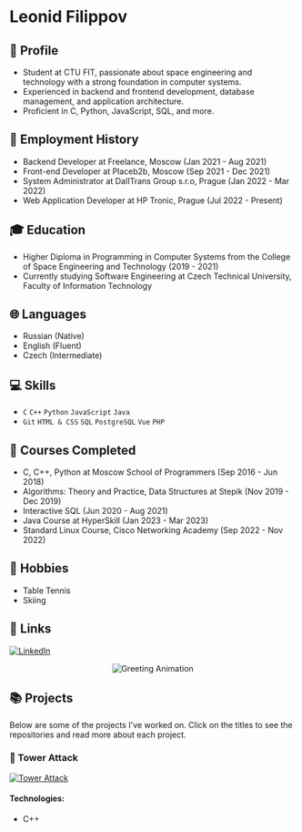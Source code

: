 # Leonid Filippov

## 📌 Profile
- Student at CTU FIT, passionate about space engineering and technology with a strong foundation in computer systems.
- Experienced in backend and frontend development, database management, and application architecture.
- Proficient in C, Python, JavaScript, SQL, and more.

## 🚀 Employment History
- Backend Developer at Freelance, Moscow (Jan 2021 - Aug 2021)
- Front-end Developer at Placeb2b, Moscow (Sep 2021 - Dec 2021)
- System Administrator at DaIITrans Group s.r.o, Prague (Jan 2022 - Mar 2022)
- Web Application Developer at HP Tronic, Prague (Jul 2022 - Present)

## 🎓 Education
- Higher Diploma in Programming in Computer Systems from the College of Space Engineering and Technology (2019 - 2021)
- Currently studying Software Engineering at Czech Technical University, Faculty of Information Technology

## 🌐 Languages
- Russian (Native)
- English (Fluent)
- Czech (Intermediate)

## 💻 Skills
- `C` `C++` `Python` `JavaScript` `Java`
- `Git` `HTML & CSS` `SQL` `PostgreSQL` `Vue` `PHP`

## 🏅 Courses Completed
- C, C++, Python at Moscow School of Programmers (Sep 2016 - Jun 2018)
- Algorithms: Theory and Practice, Data Structures at Stepik (Nov 2019 - Dec 2019)
- Interactive SQL (Jun 2020 - Aug 2021)
- Java Course at HyperSkill (Jan 2023 - Mar 2023)
- Standard Linux Course, Cisco Networking Academy (Sep 2022 - Nov 2022)

## 🎿 Hobbies
- Table Tennis
- Skiing

## 🔗 Links
[![LinkedIn](https://img.shields.io/badge/LinkedIn-Leonid%20Filippov-blue)](https://www.linkedin.com/in/leonid-filippov-6b99b7286/)
<p align="center">
  <img src="https://media.giphy.com/media/3oKIPnAiaMCws8nOsE/giphy.gif" alt="Greeting Animation"/>
</p>

## 📚 Projects

Below are some of the projects I've worked on. Click on the titles to see the repositories and read more about each project.

### 🏰 Tower Attack
[![Tower Attack](https://img.shields.io/badge/GitHub-Tower_Attack-green?style=for-the-badge&logo=github)](https://github.com/OhOverLord/Tower-attack)

#### Technologies:
- C++

